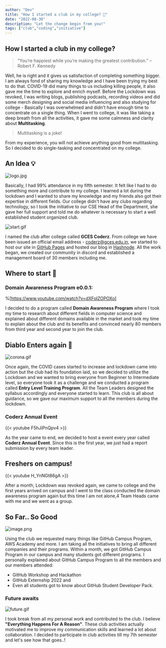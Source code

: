 ```yaml
---
author: "Dev"
title: "How I started a club in my college? 🤝"
date: "2022-08-30"
description: "Let the change begin from you!"
tags: ["club","coding","initiative"]
---
```


## How I started a club in my college?


> “You’re happiest while you’re making the greatest contribution.” – Robert F. Kennedy

Well, he is right and it gives us satisfaction of completing something bigger. I am always fond of sharing my knowledge and I have been trying my best to do that. COVID-19 did many things to us including killing people, it also gave me the time to explore and enrich myself. Before the Lockdown was revoked, I was writing blogs, publishing podcasts, recording videos and did some merch designing and social media influencing and also studying for college - Basically I was overwhelmed and didn't have enough time to concentrate on a single thing. When I went to college, it was like taking a deep breath from all the activities, it gave me some calmness and clarity about **Multitasking**. 

>Multitasking is a joke!

From my experience, you will not achieve anything good from multitasking. So I decided to do single-tasking and concentrated on my college.

## An Idea 💡

![logo.jpg](/1009200207.jpeg)

Basically, I had 99% attendance in my fifth semester. It felt like I had to do something more and contribute to my college. I learned a lot during the lockdown and I wanted to share my knowledge and my friends also got their expertise in different fields. Our college didn't have any clubs regarding technology, so I took the initiative to our CSE Head of the Department, she gave her full support and told me do whatever is necessary to start a well established student organized club. 

![start.gif](https://media.giphy.com/media/l17DK2vrv0lkl776pn/giphy.gif)

I named the club after college called **GCES Coderz**. From college we have been issued an official email address - coderz@gces.edu.in, we started to host our site in [GitHub Pages](https://gcescoderz.github.io) and hosted our blog in [Hashnode](gcescoderz.hashnode.dev). All the work began, we created our community in discord and established a management board of 30 members including me.

## Where to start 🤪

### Domain Awareness Program e0.0.1:

%[https://www.youtube.com/watch?v=dXFoIZOPOXo]

I decided to do a program called **Domain Awareness Program** where I took my time to research about different fields in computer science and explained about different domains available in the market and took my time to explain about the club and its benefits and convinced nearly 80 members from third year and second year to join the club.

## Diablo Enters again 🦠️

![corona.gif](https://media.giphy.com/media/gkXSfmA8ynT59X9rr4/giphy.gif)

Once again, the COVID cases started to increase and lockdown came into action but the club had its foundation laid, so we decided to utilize the Lockdown and we wanted to bring everyone from Beginner to Intermediate level, so everyone took it as a challenge and we conducted a program called **Entry Level Training Program**. All the Team Leaders designed the syllabus accordingly and everyone started to learn. This club is all about guidance, so we gave our maximum support to all the members during the lockdown.

### Coderz Annual Event

{{< youtube F5hJiPnQpv4 >}}

As the year came to end, we decided to host a event every year called **Coderz Annual Event**. Since this is the first year, we just had a report submission by every team leader.

## Freshers on campus!

{{< youtube H_YnNGt86gA >}}

After a month, Lockdown was revoked again, we came to college and the first years arrived on campus and I went to the class conducted the domain awareness program again but this time I am not alone,4 Team Heads came with me and we went as a group.


## So Far.. So Good

![image.png](/1009200208.png)

Using the club we requested many things like GitHub Campus Program, AWS Academy and more. I am taking all the initiatives to bring all different companies and their programs. Within a month, we got GitHub Campus Program in our campus and many students got different programs. I personally explained about GitHub Campus Program to all the members and our members attended:

- GitHub Workshop and Hackathon
- GitHub Externship 2022 and 
- Even all students got to know about GitHub Student Developer Pack.

### Future awaits

![future.gif](https://media.giphy.com/media/ZZkCo8zKWtt2ZgozfX/giphy.gif)

I took break from all my personal work and contributed to the club. I believe **"Everything Happens For A Reason"**. These club activities actually motivated me to improve my communication skills and learned a lot about collaboration. I decided to participate in club activities till my 7th semester and let's see how that goes..!
